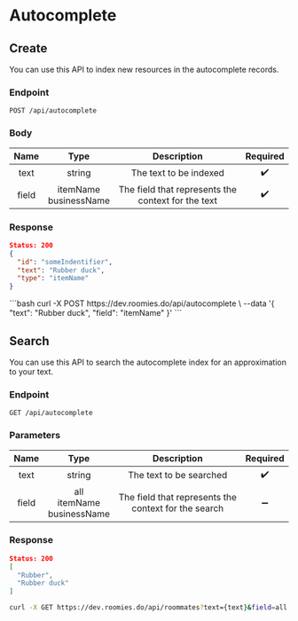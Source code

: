 <Block>

# Autocomplete

</Block>

<Block>

## Create

You can use this API to index new resources in the autocomplete records.

### Endpoint

```
POST /api/autocomplete
```

### Body

|   Name   |  Type  |     Description     |      Required      |
| :------: | :----: | :-----------------: | :----------------: |
|   text   | string | The text to be indexed | :heavy_check_mark: |
|   field  | itemName<br>businessName | The field that represents the context for the text | :heavy_check_mark: |

### Response

```json
Status: 200
{
  "id": "someIndentifier",
  "text": "Rubber duck",
  "type": "itemName"
}
```

<Example>

<CURL>
```bash
curl -X POST https://dev.roomies.do/api/autocomplete \
  --data '{
    "text": "Rubber duck",
    "field": "itemName"
  }'
```
</CURL>

</Example>

</Block>

<Block>

## Search

You can use this API to search the autocomplete index for an approximation to your text.

### Endpoint

```
GET /api/autocomplete
```

### Parameters

|   Name   |  Type  |     Description     |      Required      |
| :------: | :----: | :-----------------: | :----------------: |
|   text   | string | The text to be searched | :heavy_check_mark: |
|   field  | all<br>itemName<br>businessName | The field that represents the context for the search | :heavy_minus_sign: |


### Response

```json
Status: 200
[
  "Rubber",
  "Rubber duck"
]
```

<Example>

<CURL>

```bash
curl -X GET https://dev.roomies.do/api/roommates?text={text}&field=all
```

</CURL>

</Example>

</Block>
